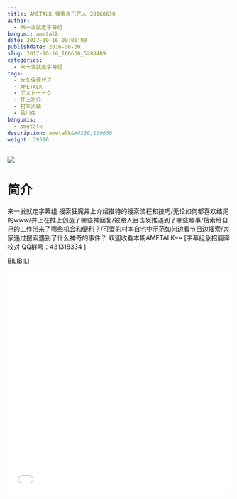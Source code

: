 ```yaml
---
title: AMETALK 搜索自己艺人 20160630
author: 
  - 来一发就走字幕组
bangumi: ametalk
date: 2017-10-16 00:00:00
publishdate: 2016-06-30
slug: 2017-10-16_160630_5288489
categories: 
  - 来一发就走字幕组
tags: 
  - 大久保佳代子
  - AMETALK
  - アメトーーク
  - 井上裕介
  - 村本大辅
  - 品川佑
bangumis: 
  - ametalk
description: ametalk&#8226;160630
weight: 39370
---
```


![](https://i.imgur.com/mG7b3Kz.jpg)

# 简介  
来一发就走字幕组 搜索狂魔井上介绍推特的搜索流程和技巧/无论如何都喜欢结尾的www/井上在推上创造了哪些神回复/被路人目击发推遇到了哪些趣事/搜索给自己的工作带来了哪些机会和便利？/可爱的村本自宅中示范如何边看节目边搜索/大家通过搜索遇到了什么神奇的事件？ 欢迎收看本期AMETALK~~ [字幕组急招翻译校对 QQ群号：431318334 ]

  [BILIBILI](https://www.bilibili.com/video/av5288489/)


  <iframe src="//www.bilibili.com/html/html5player.html?cid=8595512&aid=5288489" width="100%" height="500" frameborder="0" allowfullscreen="allowfullscreen"></iframe>
